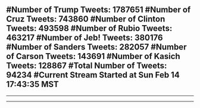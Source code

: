 #Number of Trump Tweets: 1787651
#Number of Cruz Tweets: 743860
#Number of Clinton Tweets: 493598
#Number of Rubio Tweets: 463217
#Number of Jeb! Tweets: 380176
#Number of Sanders Tweets: 282057
#Number of Carson Tweets: 143691
#Number of Kasich Tweets: 128867
#Total Number of Tweets: 94234 
#Current Stream Started at Sun Feb 14 17:43:35 MST
---
---
---
